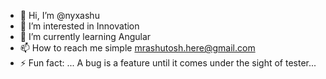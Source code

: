 - 👋 Hi, I’m @nyxashu
- 👀 I’m interested in Innovation
- 🌱 I’m currently learning Angular
- 📫 How to reach me simple mrashutosh.here@gmail.com
- ⚡ Fun fact: ... A bug is a feature until it comes under the sight of tester...
